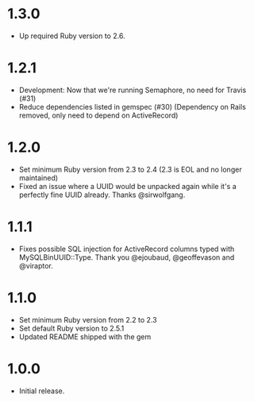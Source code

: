 # 1.3.0
* Up required Ruby version to 2.6.

# 1.2.1
* Development: Now that we're running Semaphore, no need for Travis (#31)
* Reduce dependencies listed in gemspec (#30) (Dependency on Rails removed,
  only need to depend on ActiveRecord)

# 1.2.0
* Set minimum Ruby version from 2.3 to 2.4 (2.3 is EOL and no longer maintained)
* Fixed an issue where a UUID would be unpacked again while it's a perfectly
  fine UUID already. Thanks @sirwolfgang.

# 1.1.1
* Fixes possible SQL injection for ActiveRecord columns typed with
  MySQLBinUUID::Type. Thank you @ejoubaud, @geoffevason and @viraptor.

# 1.1.0
* Set minimum Ruby version from 2.2 to 2.3
* Set default Ruby version to 2.5.1
* Updated README shipped with the gem

# 1.0.0
* Initial release.
